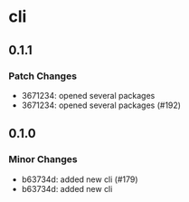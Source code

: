 # cli

## 0.1.1

### Patch Changes

- 3671234: opened several packages
- 3671234: opened several packages (#192)

## 0.1.0

### Minor Changes

- b63734d: added new cli (#179)
- b63734d: added new cli
